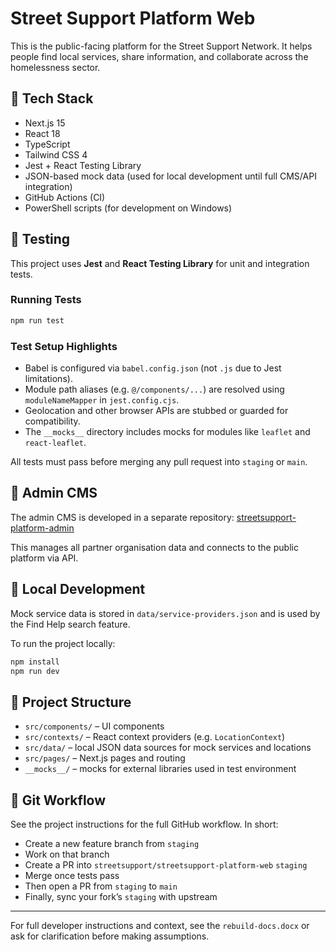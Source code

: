# Street Support Platform Web

This is the public-facing platform for the Street Support Network. It helps people find local services, share information, and collaborate across the homelessness sector.

## 🚀 Tech Stack

- Next.js 15
- React 18
- TypeScript
- Tailwind CSS 4
- Jest + React Testing Library
- JSON-based mock data (used for local development until full CMS/API integration)
- GitHub Actions (CI)
- PowerShell scripts (for development on Windows)

## 🧪 Testing

This project uses **Jest** and **React Testing Library** for unit and integration tests.

### Running Tests

```bash
npm run test
```

### Test Setup Highlights

- Babel is configured via `babel.config.json` (not `.js` due to Jest limitations).
- Module path aliases (e.g. `@/components/...`) are resolved using `moduleNameMapper` in `jest.config.cjs`.
- Geolocation and other browser APIs are stubbed or guarded for compatibility.
- The `__mocks__` directory includes mocks for modules like `leaflet` and `react-leaflet`.

All tests must pass before merging any pull request into `staging` or `main`.

## 🧱 Admin CMS

The admin CMS is developed in a separate repository:
[streetsupport-platform-admin](https://github.com/streetsupport/streetsupport-platform-admin)

This manages all partner organisation data and connects to the public platform via API.

## 📂 Local Development

Mock service data is stored in `data/service-providers.json` and is used by the Find Help search feature.

To run the project locally:

```bash
npm install
npm run dev
```

## 🧭 Project Structure

- `src/components/` – UI components
- `src/contexts/` – React context providers (e.g. `LocationContext`)
- `src/data/` – local JSON data sources for mock services and locations
- `src/pages/` – Next.js pages and routing
- `__mocks__/` – mocks for external libraries used in test environment

## 🔄 Git Workflow

See the project instructions for the full GitHub workflow. In short:

- Create a new feature branch from `staging`
- Work on that branch
- Create a PR into `streetsupport/streetsupport-platform-web` `staging`
- Merge once tests pass
- Then open a PR from `staging` to `main`
- Finally, sync your fork’s `staging` with upstream

---

For full developer instructions and context, see the `rebuild-docs.docx` or ask for clarification before making assumptions.
